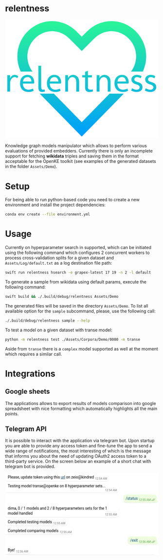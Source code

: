 # relentness

<p align="center">
    <img src="Assets/Images/logo.png"/>
</p>

Knowledge graph models manipulator which allows to perform various evaluations of provided embedders. Currently there is only an incomplete support for fetching **wikidata** triples and saving them in the format acceptable for the OpenKE toolkit (see examples of the generated datasets in the folder `Assets/Demo`).

# Setup

For being able to run python-based code you need to create a new environment and install the project dependencies:

```sh
conda env create --file environment.yml
```

# Usage

Currently on hyperparameter search in supported, which can be initiated using the following command which configures 2 concurrent workers to process cross-validation splits for a given dataset and `Assets/Log/default.txt` as a log destination file path:

```sh
swift run relentness hsearch -e grapex-latest 17 19 -n 2 -l default
```

To generate a sample from wikidata using default params, execute the following command:

```sh
swift build && ./.build/debug/relentness Assets/Demo
```

The generated files will be saved in the directory `Assets/Demo`. To list all available option for the `sample` subcommand, please, use the following call:

```sh
./.build/debug/relentness sample --help
```

To test a model on a given dataset with transe model:

```sh
python -m relentness test ./Assets/Corpora/Demo/0000 -m transe
```

Aside from `transe` there is a `complex` model supported as well at the moment which requires a similar call.

# Integrations

## Google sheets

The applications allows to export results of models comparison into google spreadsheet with nice formatting which automatically highlights all the main points.

## Telegram API

It is possible to interact with the application via telegram bot. Upon startup you are able to provide any access token and fine-tune the app to send a wide range of notifications, the most interesting of which is the message that informs you about the need of updating OAuth2 access token to a third-party service. On the screen below an example of a short chat with telegram bot is provided.

![embeddabot chat screenshot example](images/embeddabot-screenshot.jpg)
